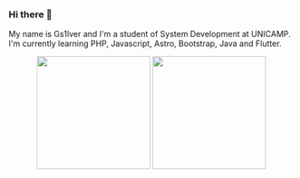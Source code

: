 ### Hi there 👋 
My name is Gs1lver and I'm a student of System Development at UNICAMP.  
I'm currently learning PHP, Javascript, Astro, Bootstrap, Java and Flutter. 

<div align="center">
  <img height="200em" src="https://github-readme-stats.vercel.app/api?username=Gs1lver&show_icons=true&theme=github_dark&count_private=true">
  <img height="200em" src="https://github-readme-stats.vercel.app/api/top-langs/?username=Gs1lver&layout=compact&langs_count=16&theme=github_dark">
</div>

<!--
**Gs1lver/Gs1lver** is a ✨ _special_ ✨ repository because its `README.md` (this file) appears on your GitHub profile.

Here are some ideas to get you started:

- 🔭 I’m currently working on ...
- 🌱 I’m currently learning ...
- 👯 I’m looking to collaborate on ...
- 🤔 I’m looking for help with ...
- 💬 Ask me about ...
- 📫 How to reach me: ...
- 😄 Pronouns: ...
- ⚡ Fun fact: ...
-->
